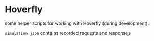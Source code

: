 # Hoverfly

some helper scripts for working with Hoverfly (during development).

`simulation.json` contains recorded requests and responses
 